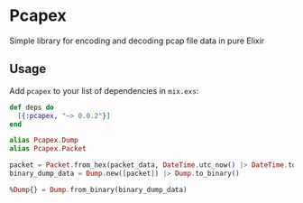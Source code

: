 # Pcapex

Simple library for encoding and decoding pcap file data in pure Elixir

## Usage

Add `pcapex` to your list of dependencies in `mix.exs`:

```elixir
def deps do
  [{:pcapex, "~> 0.0.2"}]
end
```

```elixir
alias Pcapex.Dump
alias Pcapex.Packet

packet = Packet.from_hex(packet_data, DateTime.utc_now() |> DateTime.to_unix(:microsecond))
binary_dump_data = Dump.new([packet]) |> Dump.to_binary()

%Dump{} = Dump.from_binary(binary_dump_data) 
```
